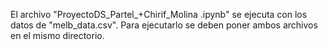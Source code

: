 El archivo "ProyectoDS_Partel_+Chirif_Molina .ipynb" se ejecuta con los datos de "melb_data.csv".
Para ejecutarlo se deben poner ambos archivos en el mismo directorio.

